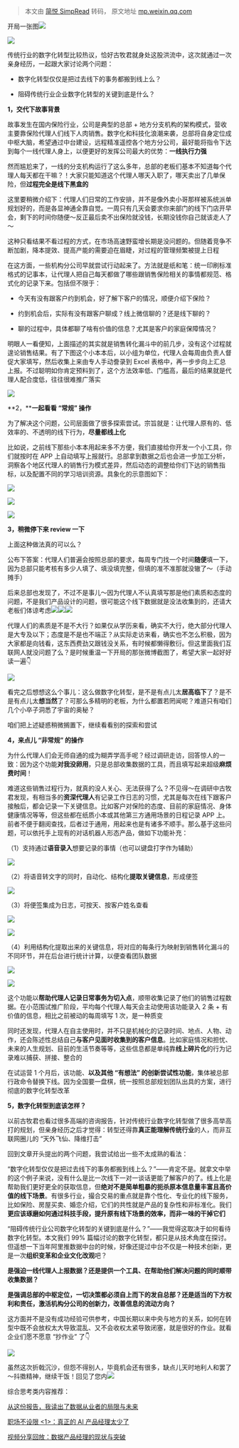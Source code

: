 > 本文由 [简悦 SimpRead](http://ksria.com/simpread/) 转码， 原文地址 [mp.weixin.qq.com](https://mp.weixin.qq.com/s?__biz=Mzk0NjAwMTQ0OA==&mid=2247484386&idx=1&sn=c401591ac3b1dc91e9ffeca247006da6)

开局一张图![](https://mmbiz.qpic.cn/mmbiz_png/WYuVOOhWFb039coPw9gfCI2lQO3TPXDMOnjyCUOIv9QCq0mEfSLuaxic0kCUC4IQSFFeYPziaiatjhibV4FCCuuBVg/640?wx_fmt=png)

![](https://mmbiz.qpic.cn/mmbiz_jpg/WYuVOOhWFb2xyPPyf0eiaAtoUByQRhT8ffcNJ6D6AhLr3Ft24VL0jyiaC2XoPRxpaQiaGDkkR35DICCVxdfCIo6ew/640?wx_fmt=jpeg)

传统行业的数字化转型比较热议，恰好古牧君就身处这股洪流中，这次就通过一次亲身经历，一起跟大家讨论两个问题：  

*   数字化转型仅仅是把过去线下的事务都搬到线上么？
    
*   阻碍传统行业企业数字化转型的关键到底是什么？  
    

**1，交代下故事背景**  

故事发生在国内保险行业，公司是典型的总部 + 地方分支机构的架构模式，营收主要靠保险代理人们线下人肉销售。数字化和科技化浪潮来袭，总部将自身定位成中枢大脑，希望通过中台建设，远程精准遥控各个地方分公司，最好能将指令下达到每个一线代理人身上，以便更好的发挥公司最大的优势：**一线执行力强**

然而尴尬来了，一线的分支机构运行了这么多年，总部的老板们基本不知道每个代理人每天都在干嘛？！大家只能知道这个代理人哪天入职了，哪天卖出了几单保险，但**过程完全是线下黑盒的**

这里要稍微介绍下：代理人们日常的工作安排，并不是像外卖小哥那样被系统派单规划好的，而是各显神通全靠自觉。一周只有几天会要求你来部门的线下门店开早会，剩下的时间你随便～反正最后卖不出保险就没钱，长期没钱你自己就该走人了～  

这种只看结果不看过程的方式，在市场高速野蛮增长期是没问题的。但随着竞争不断加剧，降本提效、提高产能的需要迫在眉睫，对过程的管理频繁被提上日程

在这方面，一些机构分公司早就尝试行动起来了。方法就是纸和笔：统一印刷标准格式的记事本，让代理人把自己每天都做了哪些跟销售保险相关的事情都规范、格式化的记录下来。包括但不限于：

*   今天有没有跟客户约到机会，好了解下客户的情况，顺便介绍下保险？
    
*   约到机会后，实际有没有跟客户聊成？线上微信聊的？还是线下聊的？
    
*   聊的过程中，具体都聊了啥有价值的信息？尤其是客户的家庭保障情况？
    
      
    
      
    
      
    

明眼人一看便知，上面描述的其实就是销售转化漏斗中的前几步，没有这个过程就遑论销售结果。有了下图这个小本本后，以小组为单位，代理人会每周由负责人督促大家填写，然后收集上来由专人手动誊录到 Excel 表格中，再一步步向上汇总上报。不过聪明如你肯定预料到了，这个方法效率低、门槛高，最后的结果就是代理人配合度低，往往很难推广落实  

![](https://mmbiz.qpic.cn/mmbiz_jpg/WYuVOOhWFb3lEEyPGiasg3wia7tmcEwfEqN6d3yVhRhwOmotMUBYllmhVQlAyBY3O1dhUZrgUicgviazJP44JJqzfw/640?wx_fmt=jpeg)

**2，****一起看看 “常规” 操作**

为了解决这个问题，公司层面做了很多探索尝试。宗旨就是：让代理人原有的、低效率的、不透明的线下行为，**尽量都线上化**

比如说，之前线下那些小本本用起来多不方便，我们直接给你开发一个小工具，你们就按时在 APP 上自动填写上报就行。总部拿到数据之后也会进一步加工分析，洞察各个地区代理人的销售行为模式差异，然后动态的调整给你们下达的销售指标，以及配置不同的学习培训资源。具象化的示意图如下：  

![](https://mmbiz.qpic.cn/mmbiz_jpg/WYuVOOhWFb2xyPPyf0eiaAtoUByQRhT8ftjb9sn9g032ZlrXicokhfKrhPpzbqcMEXAgER2LicnrbWQe6DShWice2A/640?wx_fmt=jpeg)

![](https://mmbiz.qpic.cn/mmbiz_jpg/WYuVOOhWFb2xyPPyf0eiaAtoUByQRhT8fcRhIFKpEnn4icVdBLovZLlNARkrTYqa64BGdEDvA11QalVN2PMv1zww/640?wx_fmt=jpeg)

![](https://mmbiz.qpic.cn/mmbiz_jpg/WYuVOOhWFb2xyPPyf0eiaAtoUByQRhT8fl2ibibHEG6qXDkiakCXOvT1I7PHhibYnZn6Irpl6wxsaJCcLFTHtSPb7Cg/640?wx_fmt=jpeg)

**3，稍微停下来 review 一下**

上面这种做法真的可以么？

公布下答案：代理人们普遍会按照总部的要求，每周专门找一个时间**随便**填一下，因为总部只能考核有多少人填了、填没填完整，但填的准不准那就没辙了～（手动摊手）  

后来总部也发现了，不过不是事儿～因为代理人不认真填写那是他们素质和态度的问题，不是我们产品设计的问题，很可能这个线下数据就是没法收集到的，还请大老板们体谅考虑![](https://mmbiz.qpic.cn/mmbiz_png/WYuVOOhWFb3lEEyPGiasg3wia7tmcEwfEqEOqYkcppdRCHcQEib3zIHGT35ibAVJzyfj46NVeJ19mFragU7ibXDiaZibQ/640?wx_fmt=png)![](https://mmbiz.qpic.cn/mmbiz_png/WYuVOOhWFb3lEEyPGiasg3wia7tmcEwfEqEOqYkcppdRCHcQEib3zIHGT35ibAVJzyfj46NVeJ19mFragU7ibXDiaZibQ/640?wx_fmt=png)![](https://mmbiz.qpic.cn/mmbiz_png/WYuVOOhWFb3lEEyPGiasg3wia7tmcEwfEqEOqYkcppdRCHcQEib3zIHGT35ibAVJzyfj46NVeJ19mFragU7ibXDiaZibQ/640?wx_fmt=png)

代理人们的素质是不是不大行？如果仅从学历来看，确实不大行，绝大部分代理人是大专及以下；态度是不是也不端正？从实际走访来看，确实也不怎么积极，因为大家都是向钱看，这东西费劲又跟钱没关系，有时候都懒得敷衍。但这里面我们互联网人就没问题了么？是时候重温一下开局的那张微博截图了，希望大家一起好好读一遍👇  

![](https://mmbiz.qpic.cn/mmbiz_jpg/WYuVOOhWFb2xyPPyf0eiaAtoUByQRhT8ffcNJ6D6AhLr3Ft24VL0jyiaC2XoPRxpaQiaGDkkR35DICCVxdfCIo6ew/640?wx_fmt=jpeg)

看完之后想想这么个事儿：这么做数字化转型，是不是有点儿太**居高临下**了？是不是有点儿太**想当然**了？可那么多精明的老板，为什么都置若罔闻呢？难道只有咱们几个小卒子洞悉了宇宙的奥秘？

咱们把上述疑惑稍微搁置下，继续看看别的探索和尝试

**4，来点儿 “非常规” 的操作**

为什么代理人们会无师自通的成为糊弄学高手呢？经过调研走访，回答惊人的一致：因为这个功能**对我没卵用**，只是总部收集数据的工具，而且填写起来超级**麻烦费时间**！

难道这些销售过程行为，就真的没人关心、无法获得了么？不见得～在调研中古牧君发现，有相当多的**资深代理人**有记录工作日志的习惯，尤其是每次在线下跟客户接触后，都会记录一下关键信息。比如客户对保险的态度、目前的家庭情况、身体健康情况等等，但这些都在纸质小本或其他第三方通用场景的日程记录 APP 上。前者不便于翻阅查找，后者过于通用，用起来也是有诸多不顺手。那么基于这些问题，可以依托手上现有的对话机器人形态产品，做如下功能补充：

（1）支持通过**语音录入**想要记录的事情（也可以键盘打字作为辅助）

![](https://mmbiz.qpic.cn/mmbiz_png/WYuVOOhWFb2sw4icvt0eYLtybHvaAxa2NZuWJKomMobWibHDKSgJTcV5IdVNSGqaZ5Xgx2LRdXXNfNSFHPTc0MNQ/640?wx_fmt=png)

（2）将语音转文字的同时，自动化、结构化**提取关键信息**，形成便签

![](https://mmbiz.qpic.cn/mmbiz_png/WYuVOOhWFb2sw4icvt0eYLtybHvaAxa2NlV6XUs3qpNK2QePykCQr0kFrXnIsg79ibYR3vWk9ww564EwXbv7MY7w/640?wx_fmt=png)

（3）将便签集成为日志，可按天、按客户姓名查看

![](https://mmbiz.qpic.cn/mmbiz_png/WYuVOOhWFb2sw4icvt0eYLtybHvaAxa2NuJPl6iahOVC11rn9CibQr1egX9ZRgYP6uvialuh6ibHhPyPBFsAdiahYpPA/640?wx_fmt=png)

![](https://mmbiz.qpic.cn/mmbiz_png/WYuVOOhWFb2sw4icvt0eYLtybHvaAxa2NVaX8ZO0fdmicMzccFJWbQY8738M7KBQ6iaoXbKOuVRIiccVyfCI8QLaXg/640?wx_fmt=png)

（4）利用结构化提取出来的关键信息，将对应的每条行为映射到销售转化漏斗的不同环节，并在后台进行统计计算，以便查看团队数据

![](https://mmbiz.qpic.cn/mmbiz_png/WYuVOOhWFb2sw4icvt0eYLtybHvaAxa2NzE8NQaeUMTyoaWJArGvXz3U2TGuKYWcdReeD4oqYqL15NW2egWRRBw/640?wx_fmt=png)

![](https://mmbiz.qpic.cn/mmbiz_png/WYuVOOhWFb2sw4icvt0eYLtybHvaAxa2N51bIXsJ45u1hxhCQBKRZPvpVu1hnqp0dUjTKOaOLtREBO6fFJJ398A/640?wx_fmt=png)

这个功能以**帮助代理人记录日常事务为切入点**，顺带收集记录了他们的销售过程数据。在小范围试推广阶段，平均每个代理人每天会主动使用该功能录入 2 条 + 有价值的信息，相比之前被动的每周填写 1 次，是一种质变  

同时还发现，代理人在自主使用时，并不只是机械化的记录时间、地点、人物、动作，还会陈述性总结自己**与客户见面时收集到的客户信息**。比如家庭情况和担忧、未来的人生规划、目前的生活节奏等等，这些信息都是单纯靠**线上碎片化**的行为记录难以捕获、拼接、整合的

在试运营 1 个月后，该功能、**以及其他 “有想法” 的创新尝试性功能**，集体被总部行政命令替换下线。因为全国要一盘棋，统一按照总部规划团队出具的方案，进行彻底的数字化转型改革

**5，数字化转型到底该怎样？**

以前古牧君也看过很多高端的咨询报告，针对传统行业数字化转型做了很多高举高打的规划，但亲身经历之后才觉得：转型还得靠**真正能理解传统行业**的人，而非互联网圈儿的 “天外飞仙、降维打击”

回到文章开头提出的两个问题，我尝试给出一些不太成熟的看法：  

“数字化转型仅仅是把过去线下的事务都搬到线上么？”——肯定不是。就拿文中举的这个例子来说，没有什么是比一次线下一对一谈话更能了解客户的了。线上化是帮助我们更好更全的获取信息，但**绝对不是简单粗暴的扼杀原本信息量丰富且高价值的线下场景**。有很多行业，撮合交易的重点就是靠个性化、专业化的线下服务，比如保险、房屋买卖、婚恋介绍，它们的共性就是产品的复杂性和非标准化。我们**更应该琢磨如何通过科技手段，提升原有线下场景的效率，而非一味的干掉它们**  

“阻碍传统行业公司数字化转型的关键到底是什么？”——我觉得这取决于如何看待数字化转型。本文我们 99% 篇幅讨论的数字化转型，都只是从技术角度在探讨。但遥想一下当年阿里推数据中台的时候，好像还提过中台不仅是一种技术创新，更是一次**组织变革和企业文化改观**吧？

**是强迫一线代理人上报数据？还是提供一个工具、在帮助他们解决问题的同时顺带收集数据？**

**是强调总部的中枢定位，一切决策都必须自上而下的发自总部？还是适当的下方权利和责任，激活机构分公司的创新力，改善信息的流动方向？**  

这方面并不是没有成功经验可供参考，中国长期以来中央与地方的关系，如何在转型中既不会放权太大导致混乱、又不会收权太紧导致闭塞，就是很好的作业。就看企业们愿不愿意 “抄作业” 了👇

![](https://mmbiz.qpic.cn/mmbiz_png/WYuVOOhWFb2xyPPyf0eiaAtoUByQRhT8fZ2cWpSaDwtBXArEcbiaJA6cIglUib6ZCTfBxVe1qZVR6qyKjbKAUHWRQ/640?wx_fmt=png)

虽然这次折戟沉沙，但怨不得别人，毕竟机会还有很多，缺点儿天时地利人和罢了～抖擞精神，继续干饭！回见了您内![](https://mmbiz.qpic.cn/mmbiz_png/WYuVOOhWFb2xyPPyf0eiaAtoUByQRhT8fh7rQucDTwJQyuQlZoTxJUj7ibVvlHVOoaao8PxGI2V6zic6O2lJ8Zaxw/640?wx_fmt=png)

综合思考类内容推荐：  

[从这份报告，我读出了数据从业者的局限与未来](http://mp.weixin.qq.com/s?__biz=Mzk0NjAwMTQ0OA==&mid=2247484217&idx=1&sn=d4869b87ad3a84f9f2cdb52a45948f8f&chksm=c30d807ef47a0968b42de353629f1866e1f029fadad6bf82b7903443300292ec68f3879b4221&scene=21#wechat_redirect)  

[职场不设限 <1>：真正的 AI 产品经理太少了](http://mp.weixin.qq.com/s?__biz=Mzk0NjAwMTQ0OA==&mid=2247484208&idx=1&sn=37b228e84832dbeae8a742b794a8e959&chksm=c30d8077f47a096174211e2743c0b79b9c6c88d1742b8221b357c3a1271e3813bbc00f61a3ce&scene=21#wechat_redirect)  

[视频分享回放：数据产品经理的现状与突破](http://mp.weixin.qq.com/s?__biz=Mzk0NjAwMTQ0OA==&mid=2247484157&idx=1&sn=5f122be72eeeb4d0d1b66c4c82cfd03a&chksm=c30d81baf47a08ac62186a0e2c176dd998f4af5ac8b9d663ff782ffe7ebfa83bdcc49f8b1ee0&scene=21#wechat_redirect)